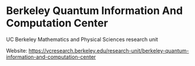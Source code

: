 # Berkeley Quantum Information And Computation Center
UC Berkeley Mathematics and Physical Sciences research unit

Website: https://vcresearch.berkeley.edu/research-unit/berkeley-quantum-information-and-computation-center
